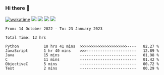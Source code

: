 ### Hi there 👋
[![wakatime](https://wakatime.com/badge/user/368879df-dc38-4b1a-86c4-8a2054a0e074.svg)](https://wakatime.com/@368879df-dc38-4b1a-86c4-8a2054a0e074)
<img src="https://img.shields.io/badge/Windows-0078D6?style=flat&logo=Windows&logoColor=white">
<img src="https://img.shields.io/badge/IntelliJ_IDEA-000000.svg?style=flat&logo=IntelliJ-IDEA&logoColor=white">
<img src="https://img.shields.io/badge/Visual_Studio_Code-007ACC?style=flat&logo=Visual-Studio-Code&logoColor=white">
<img src="https://img.shields.io/badge/Discord-5865F2?label=kano%233578&style=flat&logo=discord&logoColor=white">
<br>


<!--START_SECTION:waka-->

```text
From: 14 October 2022 - To: 23 January 2023

Total Time: 13 hrs

Python           10 hrs 41 mins  >>>>>>>>>>>>>>>>>>>>>----   82.27 %
JavaScript       1 hr 40 mins    >>>----------------------   12.89 %
Java             15 mins         -------------------------   01.98 %
C                11 mins         -------------------------   01.42 %
ObjectiveC       5 mins          -------------------------   00.72 %
Text             2 mins          -------------------------   00.29 %
```

<!--END_SECTION:waka-->
